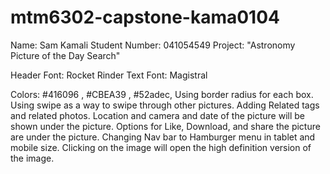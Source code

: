 # mtm6302-capstone-kama0104

Name: Sam Kamali
Student Number: 041054549
Project: "Astronomy Picture of the Day Search"

Header Font: Rocket Rinder
Text Font: Magistral

Colors: #416096 , #CBEA39 , #52adec,
Using border radius for each box.
Using swipe as a way to swipe through other pictures.
Adding Related tags and related photos.
Location and camera and date of the picture will be shown under the picture.
Options for Like, Download, and share the picture are under the picture.
Changing Nav bar to Hamburger menu in tablet and mobile size.
Clicking on the image will open the high definition version of the image.
